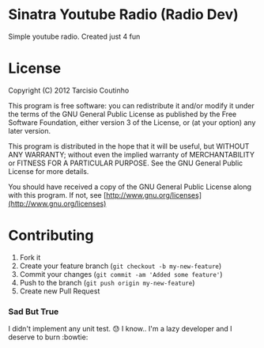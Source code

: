 Sinatra Youtube Radio (Radio Dev)
==========

Simple youtube radio. Created just 4 fun

License
==========

Copyright (C) 2012  Tarcisio Coutinho

This program is free software: you can redistribute it and/or modify
it under the terms of the GNU General Public License as published by
the Free Software Foundation, either version 3 of the License, or
(at your option) any later version.

This program is distributed in the hope that it will be useful,
but WITHOUT ANY WARRANTY; without even the implied warranty of
MERCHANTABILITY or FITNESS FOR A PARTICULAR PURPOSE.  See the
GNU General Public License for more details.

You should have received a copy of the GNU General Public License
along with this program.  If not, see [http://www.gnu.org/licenses](http://www.gnu.org/licenses)


Contributing
============

1. Fork it
2. Create your feature branch (`git checkout -b my-new-feature`)
3. Commit your changes (`git commit -am 'Added some feature'`)
4. Push to the branch (`git push origin my-new-feature`)
5. Create new Pull Request


### Sad But True

I didn't implement any unit test. :sweat:
I know.. I'm a lazy developer and I deserve to burn
:bowtie:
